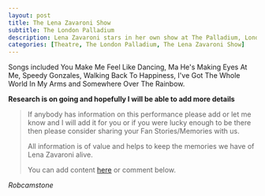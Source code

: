 ```yaml
---
layout: post
title: The Lena Zavaroni Show
subtitle: The London Palladium
description: Lena Zavaroni stars in her own show at The Palladium, London for one week.
categories: [Theatre, The London Palladium, The Lena Zavaroni Show]
---
```


Songs included You Make Me Feel Like Dancing, Ma He's Making Eyes At Me, Speedy Gonzales, Walking Back To Happiness, I've Got The Whole World In My Arms and Somewhere Over The Rainbow.

**Research is on going and hopefully I will be able to add more details**
> If anybody has information on this performance please add or let me know and I will add it for you or if you were lucky enough to be there then please consider sharing your Fan Stories/Memories with us.
>
> All information is of value and helps to keep the memories we have of Lena Zavaroni alive.
>
> You can add content [here](https://github.com/FanzOfLenaZavaroni/fanzoflenazavaroni.github.io) or comment below.

<cite>Robcamstone</cite>
